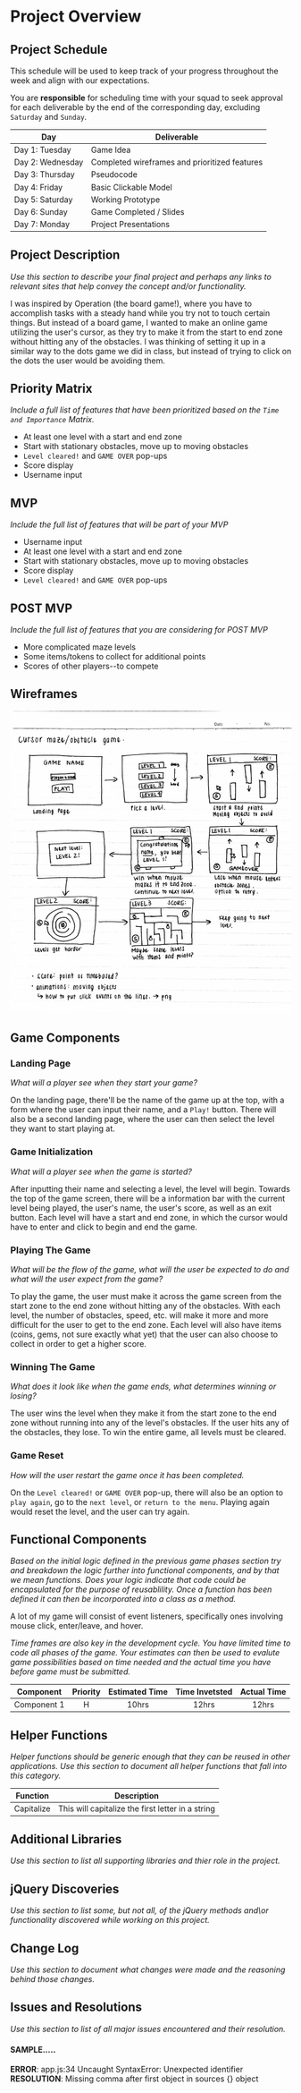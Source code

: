 # Project Overview

## Project Schedule
This schedule will be used to keep track of your progress throughout the week and align with our expectations.  

You are **responsible** for scheduling time with your squad to seek approval for each deliverable by the end of the corresponding day, excluding `Saturday` and `Sunday`.

|  Day | Deliverable |
|---|---|
|Day 1: Tuesday | Game Idea|
|Day 2: Wednesday | Completed wireframes and prioritized features|
|Day 3: Thursday| Pseudocode|
|Day 4: Friday| Basic Clickable Model|
|Day 5: Saturday| Working Prototype|
|Day 6: Sunday| Game Completed / Slides|
|Day 7: Monday| Project Presentations|

## Project Description
*Use this section to describe your final project and perhaps any links to relevant sites that help convey the concept and/or functionality.*

I was inspired by Operation (the board game!), where you have to accomplish tasks with a steady hand while you try not to touch certain things.  But instead of a board game, I wanted to make an online game utilizing the user's cursor, as they try to make it from the start to end zone without hitting any of the obstacles.  I was thinking of setting it up in a similar way to the dots game we did in class, but instead of trying to click on the dots the user would be avoiding them. 

## Priority Matrix
*Include a full list of features that have been prioritized based on the `Time and Importance` Matrix.*

- At least one level with a start and end zone
- Start with stationary obstacles, move up to moving obstacles
- `Level cleared!` and `GAME OVER` pop-ups
- Score display
- Username input

## MVP
*Include the full list of features that will be part of your MVP*

- Username input
- At least one level with a start and end zone
- Start with stationary obstacles, move up to moving obstacles
- Score display
- `Level cleared!` and `GAME OVER` pop-ups

## POST MVP
*Include the full list of features that you are considering for POST MVP*

- More complicated maze levels 
- Some items/tokens to collect for additional points  
- Scores of other players--to compete

## Wireframes 
![](./img/cursorgame-wireframes.jpg) 


## Game Components
### Landing Page
*What will a player see when they start your game?*

On the landing page, there'll be the name of the game up at the top, with a form where the user can input their name, and a `Play!` button.  There will also be a second landing page, where the user can then select the level they want to start playing at.

### Game Initialization
*What will a player see when the game is started?*

After inputting their name and selecting a level, the level will begin.  Towards the top of the game screen, there will be a information bar with the current level being played, the user's name, the user's score, as well as an exit button.  Each level will have a start and end zone, in which the cursor would have to enter and click to begin and end the game.

### Playing The Game
*What will be the flow of the game, what will the user be expected to do and what will the user expect from the game?*

To play the game, the user must make it across the game screen from the start zone to the end zone without hitting any of the obstacles.  With each level, the number of obstacles, speed, etc. will make it more and more difficult for the user to get to the end zone.  Each level will also have items (coins, gems, not sure exactly what yet) that the user can also choose to collect in order to get a higher score.

### Winning The Game
*What does it look like when the game ends, what determines winning or losing?*

The user wins the level when they make it from the start zone to the end zone without running into any of the level's obstacles.  If the user hits any of the obstacles, they lose.  To win the entire game, all levels must be cleared.

### Game Reset
*How will the user restart the game once it has been completed.*

On the `Level cleared!` or `GAME OVER` pop-up, there will also be an option to `play again`, go to the `next level`, or `return to the menu`.  Playing again would reset the level, and the user can try again.


## Functional Components
*Based on the initial logic defined in the previous game phases section try and breakdown the logic further into functional components, and by that we mean functions.  Does your logic indicate that code could be encapsulated for the purpose of reusablility.  Once a function has been defined it can then be incorporated into a class as a method.* 

A lot of my game will consist of event listeners, specifically ones involving mouse click, enter/leave, and hover. 

*Time frames are also key in the development cycle.  You have limited time to code all phases of the game.  Your estimates can then be used to evalute game possibilities based on time needed and the actual time you have before game must be submitted.* 

| Component | Priority | Estimated Time | Time Invetsted | Actual Time |
| --- | :---: |  :---: | :---: | :---: |
| Component 1 | H | 10hrs| 12hrs | 12hrs |

## Helper Functions
*Helper functions should be generic enough that they can be reused in other applications. Use this section to document all helper functions that fall into this category.*

| Function | Description | 
| --- | :---: |  
| Capitalize | This will capitalize the first letter in a string | 

## Additional Libraries
*Use this section to list all supporting libraries and thier role in the project.* 

## jQuery Discoveries
*Use this section to list some, but not all, of the jQuery methods and\or functionality discovered while working on this project.*

## Change Log
*Use this section to document what changes were made and the reasoning behind those changes.*  

## Issues and Resolutions
*Use this section to list of all major issues encountered and their resolution.*

#### SAMPLE.....
**ERROR**: app.js:34 Uncaught SyntaxError: Unexpected identifier                                
**RESOLUTION**: Missing comma after first object in sources {} object
